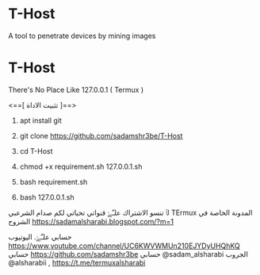 # T-Host
A tool to penetrate devices by mining images
# T-Host
There's No Place Like 127.0.0.1 ( Termux )



<==[ تثبيت الاداة ]==>

1) apt install git


2) git clone https://github.com/sadamshr3be/T-Host

3) cd T-Host


4) chmod +x requirement.sh 127.0.0.1.sh


5) bash requirement.sh


6) bash 127.0.0.1.sh

لٱ تنسو الاشتراك علـّۓ  قنواتي
تحياتي لكم صدام الشرعبي
TErmux
المدونة الخاصة في الشروح
https://sadamalsharabi.blogspot.com/?m=1

حسابي علـّۓ. اليوتيوب
https://www.youtube.com/channel/UC6KWVWMUn210EJYDyUHQhKQ
حسابي https://github.com/sadamshr3be
حسابي @sadam_alsharabi
الجروب @alsharabii ,
https://t.me/termuxalsharabi
